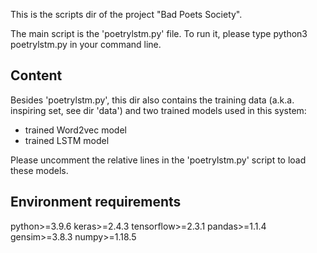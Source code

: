 This is the scripts dir of the project "Bad Poets Society".

The main script is the 'poetrylstm.py' file.
To run it, please type 
	python3 poetrylstm.py 
in your command line.  

## Content
Besides 'poetrylstm.py', this dir also contains the training data (a.k.a. inspiring set, see dir 'data') and two trained models used in this system:  

* trained Word2vec model
* trained LSTM model  

Please uncomment the relative lines in the 'poetrylstm.py' script to load these models.  


## Environment requirements

python>=3.9.6
keras>=2.4.3
tensorflow>=2.3.1
pandas>=1.1.4
gensim>=3.8.3
numpy>=1.18.5